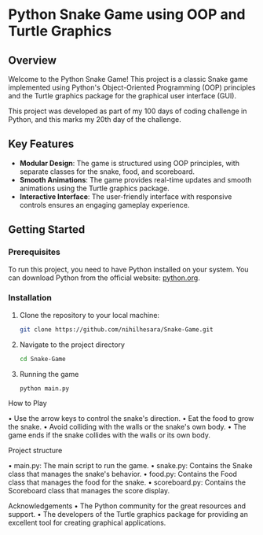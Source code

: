 # Python Snake Game using OOP and Turtle Graphics

## Overview

Welcome to the Python Snake Game! This project is a classic Snake game implemented using Python's Object-Oriented Programming (OOP) principles and the Turtle graphics package for the graphical user interface (GUI).

This project was developed as part of my 100 days of coding challenge in Python, and this marks my 20th day of the challenge.

## Key Features

- **Modular Design**: The game is structured using OOP principles, with separate classes for the snake, food, and scoreboard.
- **Smooth Animations**: The game provides real-time updates and smooth animations using the Turtle graphics package.
- **Interactive Interface**: The user-friendly interface with responsive controls ensures an engaging gameplay experience.

## Getting Started

### Prerequisites

To run this project, you need to have Python installed on your system. You can download Python from the official website: [python.org](https://www.python.org/).

### Installation

1. Clone the repository to your local machine:

   ```bash
   git clone https://github.com/nihilhesara/Snake-Game.git
   
2. Navigate to the project directory

   ```bash
   cd Snake-Game

4. Running the game

   ```bash
   python main.py

How to Play

• Use the arrow keys to control the snake's direction.
• Eat the food to grow the snake.
• Avoid colliding with the walls or the snake's own body.
• The game ends if the snake collides with the walls or its own body.  

Project structure 

• main.py: The main script to run the game.
• snake.py: Contains the Snake class that manages the snake's behavior.
• food.py: Contains the Food class that manages the food for the snake.
• scoreboard.py: Contains the Scoreboard class that manages the score display.

Acknowledgements
• The Python community for the great resources and support.
• The developers of the Turtle graphics package for providing an excellent tool for creating graphical applications.
